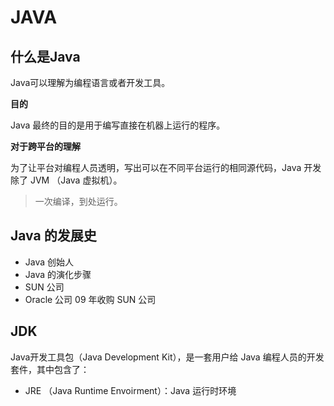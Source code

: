 # JAVA

## 什么是Java

Java可以理解为编程语言或者开发工具。

**目的**

Java 最终的目的是用于编写直接在机器上运行的程序。

**对于跨平台的理解**

为了让平台对编程人员透明，写出可以在不同平台运行的相同源代码，Java 开发除了 JVM （Java 虚拟机）。

> 一次编译，到处运行。

## Java 的发展史

* Java 创始人
* Java 的演化步骤
* SUN 公司
* Oracle 公司 09 年收购 SUN 公司

## JDK

Java开发工具包（Java Development Kit），是一套用户给 Java 编程人员的开发套件，其中包含了：

* JRE （Java Runtime Envoirment）：Java 运行时环境



